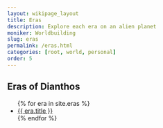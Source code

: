 ```yaml
---
layout: wikipage_layout
title: Eras
description: Explore each era on an alien planet
moniker: Worldbuilding
slug: eras
permalink: /eras.html
categories: [root, world, personal]
order: 5
---
```


<h2>Eras of Dianthos</h2>
<ul>
   {% for era in site.eras %}
         <li><a href="{{ era.url }}">{{ era.title }}</a></li>
   {% endfor %}
</ul>
